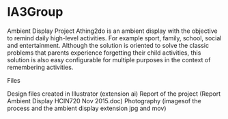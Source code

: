 # IA3Group
Ambient Display Project
Athing2do is an ambient display with the objective to remind daily high-level activities. 
For example sport, family, school, social and entertainment. 
Although the solution is oriented to solve the classic problems that parents experience forgetting their child activities, 
this solution is also easy configurable for multiple purposes in the context of remembering activities. 

Files

Design files created in Illustrator (extension ai)
Report of the project (Report Ambient Display HCIN720 Nov 2015.doc)
Photography (imagesof the process and the ambient display extension jpg and mov)
